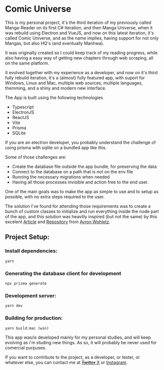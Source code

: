 # Comic Universe

This is my personal project, it's the third iteration of my previously called Manga-Reader on its first C# Iteration, and then Manga Universe, when it was rebuild using Electron and VueJS, and now on this latest iteration, it's called Comic Universe, and as the name implies, having support for not only Mangas, but also HQ's (and eventually Manhwa).

It was originally created so I could keep track of my reading progress, while also having a easy way of getting new chapters through web scraping, all on the same platform.

It evolved together with my experience as a developer, and now on it's third fully rebuild iteration, it's a (almost) fully featured app, with suport for Windows, Linux and Mac, multiple web sources, multiple languages, themming, and a shiny and modern new interface.

The App is built using the following technologies

- Typescript
- ElectronJS
- ReactJS
- Vite
- Prisma
- SQLite

If you are an electron developer, you probably understand the challenge of using prisma with sqlite on a bundled app like this.

Some of those challenges are:

- Create the database file outside the app bundle, for preserving the data
- Connect to the database on a path that is not on the env file
- Running the necessary migrations when needed
- Having all those processes invisible and action free to the end user.

One of the main goals was to make the app as simple to use and to setup as possible, with no extra steps required to the user.

The solution I've found for attending those requirements was to create a bunch of custom classes to initialize and run everything inside the node part of the app, and this solution was heavilly inspired (but not the same) by this excelent [Article](https://dev.to/awohletz/running-prisma-migrate-in-an-electron-app-1ehm) and [Repository](https://github.com/awohletz/electron-prisma-trpc-example) from [Ayron Wohletz](https://twitter.com/ayron_wohletz).

## Project Setup:

### Install dependencies:

```
yarn
```

### Generating the database client for development

```
npx prisma generate
```

### Development server:

```
yarn dev
```

### Building for production:

```
yarn build:mac (win)
```

This app was/is developed mainly for my personal studies, and will keep evolving as i'm studing new things. As so, it will probably be never used for comercial purpuses.

If you want to contribute to the project, as a developer, or tester, or whatever else, you can contact me at [~~Twitter~~ X](https://twitter.com/opablosouza) or [Instagram](https://www.instagram.com/opablosouza/).

